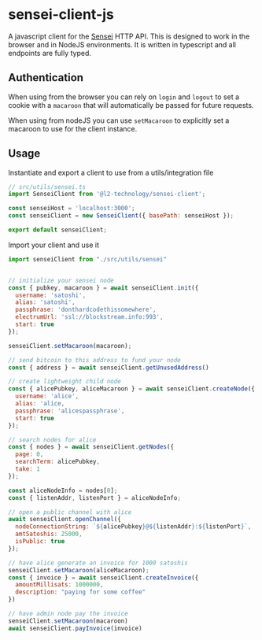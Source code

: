 # sensei-client-js

A javascript client for the [Sensei](https://l2.technology/sensei) HTTP API. This is designed to work in the browser and in NodeJS environments. It is written in typescript and all endpoints are fully typed.

## Authentication

When using from the browser you can rely on `login` and `logout` to set a cookie with a `macaroon` that will automatically be passed for future requests.

When using from nodeJS you can use `setMacaroon` to explicitly set a macaroon to use for the client instance.

## Usage

Instantiate and export a client to use from a utils/integration file

```javascript
// src/utils/sensei.ts
import SenseiClient from '@l2-technology/sensei-client';

const senseiHost = 'localhost:3000';
const senseiClient = new SenseiClient({ basePath: senseiHost });

export default senseiClient;
```

Import your client and use it

```javascript
import senseiClient from "./src/utils/sensei"


// initialize your sensei node
const { pubkey, macaroon } = await senseiClient.init({
  username: 'satoshi',
  alias: 'satoshi',
  passphrase: 'donthardcodethissomewhere',
  electrumUrl: 'ssl://blockstream.info:993',
  start: true
});

senseiClient.setMacaroon(macaroon);

// send bitcoin to this address to fund your node
const { address } = await senseiClient.getUnusedAddress()

// create lightweight child node
const { alicePubkey, aliceMacaroon } = await senseiClient.createNode({
  username: 'alice',
  alias: 'alice,
  passphrase: 'alicespassphrase',
  start: true
});

// search nodes for alice
const { nodes } = await senseiClient.getNodes({
  page: 0,
  searchTerm: alicePubkey,
  take: 1
});

const aliceNodeInfo = nodes[0];
const { listenAddr, listenPort } = aliceNodeInfo;

// open a public channel with alice
await senseiClient.openChannel({
  nodeConnectionString: `${alicePubkey}@${listenAddr}:${listenPort}`,
  amtSatoshis: 25000,
  isPublic: true
});

// have alice generate an invoice for 1000 satoshis
senseiClient.setMacaroon(aliceMacaroon);
const { invoice } = await senseiClient.createInvoice({
  amountMillisats: 1000000,
  description: "paying for some coffee"
})

// have admin node pay the invoice
senseiClient.setMacaroon(macaroon)
await senseiClient.payInvoice(invoice)
```
